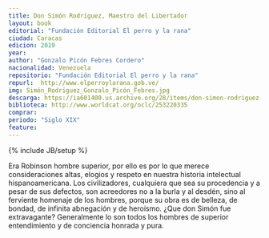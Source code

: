 ```yaml
---
title: Don Simón Rodríguez, Maestro del Libertador
layout: book
editorial: "Fundación Editorial El perro y la rana"
ciudad: Caracas
edicion: 2019
year: 
author: "Gonzalo Picón Febres Cordero"
nacionalidad: Venezuela
repositorio: "Fundación Editorial El perro y la rana"
repurl:  http://www.elperroylarana.gob.ve/
img: Simón_Rodriguez_Gonzalo_Picón_Febres.jpg
descarga: https://ia601400.us.archive.org/28/items/don-simon-rodriguez-gonzalo-picon-febres-cordero/Don%20Sim%C3%B3n%20Rodriguez%20-%20Gonzalo%20Pic%C3%B3n%20Febres%20Cordero.pdf
biblioteca: http://www.worldcat.org/oclc/253220335
comprar: 
periodo: "Siglo XIX"
feature: 
---
```

{% include JB/setup %}

Era Robinson hombre superior, por ello es por lo que merece consideraciones altas, elogios y respeto en nuestra historia intelectual hispanoamericana. Los civilizadores, cualquiera que sea su procedencia y a pesar de sus defectos, son acreedores no a la burla y al desdén, sino al ferviente homenaje de los hombres, porque su obra es de belleza, de bondad, de infinita abnegación y de heroísmo. ¿Que don Simón fue extravagante? Generalmente lo son todos los hombres de superior entendimiento y de conciencia honrada y pura.
